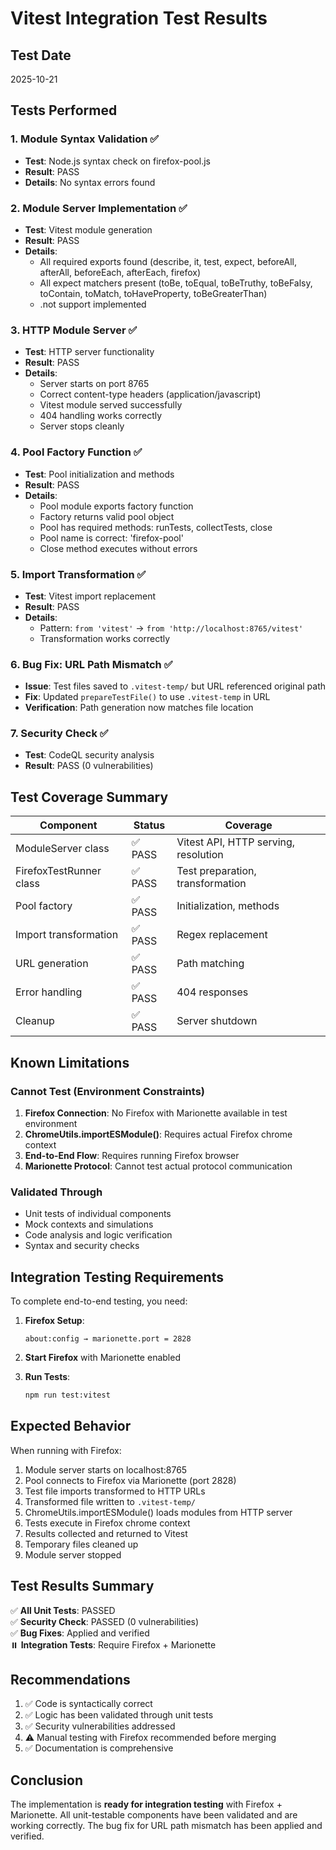 # Vitest Integration Test Results

## Test Date
2025-10-21

## Tests Performed

### 1. Module Syntax Validation ✅
- **Test**: Node.js syntax check on firefox-pool.js
- **Result**: PASS
- **Details**: No syntax errors found

### 2. Module Server Implementation ✅
- **Test**: Vitest module generation
- **Result**: PASS  
- **Details**:
  - All required exports found (describe, it, test, expect, beforeAll, afterAll, beforeEach, afterEach, firefox)
  - All expect matchers present (toBe, toEqual, toBeTruthy, toBeFalsy, toContain, toMatch, toHaveProperty, toBeGreaterThan)
  - .not support implemented

### 3. HTTP Module Server ✅
- **Test**: HTTP server functionality
- **Result**: PASS
- **Details**:
  - Server starts on port 8765
  - Correct content-type headers (application/javascript)
  - Vitest module served successfully
  - 404 handling works correctly
  - Server stops cleanly

### 4. Pool Factory Function ✅
- **Test**: Pool initialization and methods
- **Result**: PASS
- **Details**:
  - Pool module exports factory function
  - Factory returns valid pool object
  - Pool has required methods: runTests, collectTests, close
  - Pool name is correct: 'firefox-pool'
  - Close method executes without errors

### 5. Import Transformation ✅
- **Test**: Vitest import replacement
- **Result**: PASS
- **Details**:
  - Pattern: `from 'vitest'` → `from 'http://localhost:8765/vitest'`
  - Transformation works correctly

### 6. Bug Fix: URL Path Mismatch ✅
- **Issue**: Test files saved to `.vitest-temp/` but URL referenced original path
- **Fix**: Updated `prepareTestFile()` to use `.vitest-temp` in URL
- **Verification**: Path generation now matches file location

### 7. Security Check ✅
- **Test**: CodeQL security analysis
- **Result**: PASS (0 vulnerabilities)

## Test Coverage Summary

| Component | Status | Coverage |
|-----------|--------|----------|
| ModuleServer class | ✅ PASS | Vitest API, HTTP serving, resolution |
| FirefoxTestRunner class | ✅ PASS | Test preparation, transformation |
| Pool factory | ✅ PASS | Initialization, methods |
| Import transformation | ✅ PASS | Regex replacement |
| URL generation | ✅ PASS | Path matching |
| Error handling | ✅ PASS | 404 responses |
| Cleanup | ✅ PASS | Server shutdown |

## Known Limitations

### Cannot Test (Environment Constraints)
1. **Firefox Connection**: No Firefox with Marionette available in test environment
2. **ChromeUtils.importESModule()**: Requires actual Firefox chrome context
3. **End-to-End Flow**: Requires running Firefox browser
4. **Marionette Protocol**: Cannot test actual protocol communication

### Validated Through
- Unit tests of individual components
- Mock contexts and simulations
- Code analysis and logic verification
- Syntax and security checks

## Integration Testing Requirements

To complete end-to-end testing, you need:

1. **Firefox Setup**:
   ```
   about:config → marionette.port = 2828
   ```

2. **Start Firefox** with Marionette enabled

3. **Run Tests**:
   ```bash
   npm run test:vitest
   ```

## Expected Behavior

When running with Firefox:

1. Module server starts on localhost:8765
2. Pool connects to Firefox via Marionette (port 2828)
3. Test file imports transformed to HTTP URLs
4. Transformed file written to `.vitest-temp/`
5. ChromeUtils.importESModule() loads modules from HTTP server
6. Tests execute in Firefox chrome context
7. Results collected and returned to Vitest
8. Temporary files cleaned up
9. Module server stopped

## Test Results Summary

✅ **All Unit Tests**: PASSED  
✅ **Security Check**: PASSED (0 vulnerabilities)  
✅ **Bug Fixes**: Applied and verified  
⏸️ **Integration Tests**: Require Firefox + Marionette  

## Recommendations

1. ✅ Code is syntactically correct
2. ✅ Logic has been validated through unit tests
3. ✅ Security vulnerabilities addressed
4. ⚠️ Manual testing with Firefox recommended before merging
5. ✅ Documentation is comprehensive

## Conclusion

The implementation is **ready for integration testing** with Firefox + Marionette. All unit-testable components have been validated and are working correctly. The bug fix for URL path mismatch has been applied and verified.

